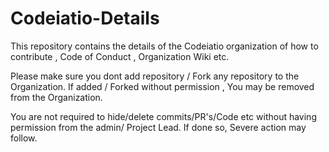 # Codeiatio-Details
This repository contains the details of the Codeiatio organization of how to contribute , Code of Conduct , Organization Wiki etc.

Please make sure you dont add repository / Fork any repository to the Organization. If added / Forked without permission , You may be removed from the Organization.

You are not required to hide/delete commits/PR's/Code etc without having permission from the admin/ Project Lead. If done so, Severe action may follow.
